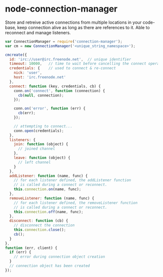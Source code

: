 node-connection-manager
=======================

Store and retreive active connections from multiple locations in your code-base, keep connection alive as long as there are references to it. Able to reconnect and manage listeners.


```javascript
var ConnectionManager = require('connection-manager');
var cm = new ConnectionManager('<unique_string_namespace>');

cmcreate({
  id: 'irc://user@irc.freenode.net',  // unique identifier
  timeout: 10000,   // time to wait before cancelling the connect operation
  credentials: {    // used to connect & re-connect
    nick: 'user',
    host: 'irc.freenode.net'
  },
  connect: function (key, credentials, cb) {
    conn.on('connect', function (connection) {
      cb(null, connection);
    });

    conn.on('error', function (err) {
      cb(err);
    });

    // attempting to connect...
    conn.open(credentials);
  },
  listeners: {
    join: function (object) {
      // joined channel
    },
    leave: function (object) {
      // left channel
    }
  },
  addListener: function (name, func) {
    // for each listener defined, the addListener function 
    // is called during a connect or reconnect.
    this.connection.on(name, func);
  },
  removeListener: function (name, func) {
    // for each listener defined, the removeListener function 
    // is called during a connect or reconnect.
    this.connection.off(name, func);
  },
  disconnect: function (cb) {
    // disconnect the connection
    this.connection.close();
    cb();
  }
},
function (err, client) {
  if (err) {
    // error during connection object creation
  }
  // connection object has been created
});
```

